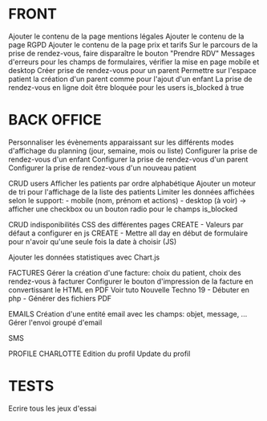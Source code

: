 # FRONT

Ajouter le contenu de la page mentions légales
Ajouter le contenu de la page RGPD
Ajouter le contenu de la page prix et tarifs
Sur le parcours de la prise de rendez-vous, faire disparaître le bouton "Prendre RDV"
Messages d'erreurs pour les champs de formulaires, vérifier la mise en page mobile et desktop
Créer prise de rendez-vous pour un parent
Permettre sur l'espace patient la création d'un parent comme pour l'ajout d'un enfant
La prise de rendez-vous en ligne doit être bloquée pour les users is_blocked à true

# BACK OFFICE

Personnaliser les évènements apparaissant sur les différents modes d'affichage du planning (jour, semaine, mois ou liste)
Configurer la prise de rendez-vous d'un enfant
Configurer la prise de rendez-vous d'un parent
Configurer la prise de rendez-vous d'un nouveau patient

CRUD users
Afficher les patients par ordre alphabétique
Ajouter un moteur de tri pour l'affichage de la liste des patients
Limiter les données affichées selon le support: - mobile (nom, prénom et actions) - desktop (à voir) -> afficher une checkbox ou un bouton radio pour le champs is_blocked

CRUD indisponibilités
CSS des différentes pages
CREATE - Valeurs par défaut a configurer en js
CREATE - Mettre all day en début de formulaire pour n'avoir qu'une seule fois la date à choisir (JS)

Ajouter les données statistiques avec Chart.js

FACTURES
Gérer la création d'une facture: choix du patient, choix des rendez-vous à facturer
Configurer le bouton d'impression de la facture en convertissant le HTML en PDF
Voir tuto Nouvelle Techno 19 - Débuter en php - Générer des fichiers PDF

EMAILS
Création d'une entité email avec les champs: objet, message, ...
Gérer l'envoi groupé d'email

SMS

PROFILE CHARLOTTE
Edition du profil
Update du profil

# TESTS

Ecrire tous les jeux d'essai

